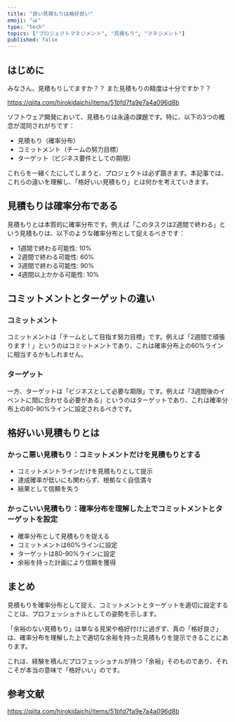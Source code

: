 ```yaml
---
title: "良い見積もりは格好良い"
emoji: "📊"
type: "tech"
topics: ["プロジェクトマネジメント", "見積もり", "マネジメント"]
published: false
---
```


## はじめに

みなさん、見積もりしてますか？？
また見積もりの精度は十分ですか？？

https://qiita.com/hirokidaichi/items/51bfd7fa9e7a4a096d8b

ソフトウェア開発において、見積もりは永遠の課題です。特に、以下の3つの概念が混同されがちです：

- 見積もり（確率分布）
- コミットメント（チームの努力目標）
- ターゲット（ビジネス要件としての期限）

これらを一緒くたにしてしまうと、プロジェクトは必ず躓きます。本記事では、これらの違いを理解し、「格好いい見積もり」とは何かを考えていきます。

## 見積もりは確率分布である

見積もりとは本質的に確率分布です。例えば「このタスクは2週間で終わる」という見積もりは、以下のような確率分布として捉えるべきです：

- 1週間で終わる可能性: 10%
- 2週間で終わる可能性: 60%
- 3週間で終わる可能性: 90%
- 4週間以上かかる可能性: 10%

## コミットメントとターゲットの違い

### コミットメント
コミットメントは「チームとして目指す努力目標」です。例えば「2週間で頑張ります！」というのはコミットメントであり、これは確率分布上の60%ラインに相当するかもしれません。

### ターゲット
一方、ターゲットは「ビジネスとして必要な期限」です。例えば「3週間後のイベントに間に合わせる必要がある」というのはターゲットであり、これは確率分布上の80-90%ラインに設定されるべきです。

## 格好いい見積もりとは

### かっこ悪い見積もり：コミットメントだけを見積もりとする
- コミットメントラインだけを見積もりとして提示
- 達成確率が低いにも関わらず、根拠なく自信満々
- 結果として信頼を失う

### かっこいい見積もり：確率分布を理解した上でコミットメントとターゲットを設定
- 確率分布として見積もりを捉える
- コミットメントは60%ラインに設定
- ターゲットは80-90%ラインに設定
- 余裕を持った計画により信頼を獲得

## まとめ

見積もりを確率分布として捉え、コミットメントとターゲットを適切に設定することは、プロフェッショナルとしての姿勢を示します。

「余裕のない見積もり」は単なる見栄や格好付けに過ぎず、真の「格好良さ」は、確率分布を理解した上で適切な余裕を持った見積もりを提示できることにあります。

これは、経験を積んだプロフェッショナルが持つ「余裕」そのものであり、それこそが本当の意味で「格好いい」のです。

## 参考文献

https://qiita.com/hirokidaichi/items/51bfd7fa9e7a4a096d8b

